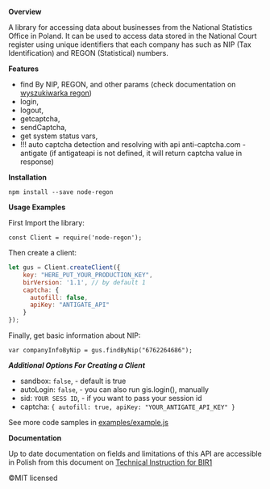 **Overview**

A library for accessing data about businesses from the National Statistics Office in Poland. It can be used to access data stored in the National Court register using unique identifiers that each company has such as NIP (Tax Identification) and REGON (Statistical) numbers.

**Features**
  - find By NIP, REGON, and other params (check documentation on [wyszukiwarka regon](wyszukiwarkaregon.stat.gov.pl))
   - login,
   - logout,
   - getcaptcha,
   - sendCaptcha,
   - get system status vars,
   - !!! auto captcha detection and resolving with api anti-captcha.com - antigate (if antigateapi is not defined, it will return captcha value in response)


**Installation**

`npm install --save node-regon`

**Usage Examples**

First Import the library:

`const Client = require('node-regon');`

Then create a client:

```javascript
let gus = Client.createClient({
    key: "HERE_PUT_YOUR_PRODUCTION_KEY",
    birVersion: '1.1', // by default 1
    captcha: {
      autofill: false,
      apiKey: "ANTIGATE_API"
    }
});

```

Finally, get basic information about NIP:

`var companyInfoByNip = gus.findByNip("6762264686");`

***Additional Options For Creating a Client***
- sandbox: `false`,  -  default is true
- autoLogin: `false`, - you can also run gis.login(), manually
- sid: `YOUR SESS ID`, - if you want to pass your session id
- captcha: `{ autofill: true, apiKey: "YOUR_ANTIGATE_API_KEY" }`

See more code samples in [examples/example.js](../node-regon/blob/master/examples/example.js)


**Documentation** 

Up to date documentation on fields and limitations of this API are accessible in Polish from this document on [Technical Instruction for BIR1](https://api.stat.gov.pl/Content/files/regon/regon_-_instrukcja_techniczna_bir1_dla_podmiotow_komercyjnych_v019.zip)



&copy;MIT licensed
